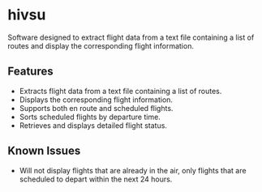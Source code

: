 # hivsu

Software designed to extract flight data from a text file containing a list of routes and display the corresponding flight information.

## Features

- Extracts flight data from a text file containing a list of routes.
- Displays the corresponding flight information.
- Supports both en route and scheduled flights.
- Sorts scheduled flights by departure time.
- Retrieves and displays detailed flight status.

## Known Issues

- Will not display flights that are already in the air, only flights that are scheduled to depart within the next 24 hours.
